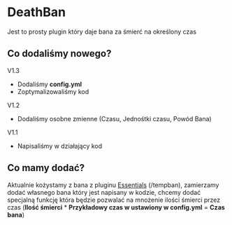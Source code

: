 # DeathBan

  Jest to prosty plugin który daje bana za śmierć na określony czas
  
## Co dodaliśmy nowego?
V1.3
  * Dodaliśmy **config.yml**
  * Zoptymalizowaliśmy kod

V1.2
  * Dodaliśmy osobne zmienne (Czasu, Jednośtki czasu, Powód Bana)
  
V1.1
  * Napisaliśmy w działający kod

## Co mamy dodać?
  Aktualnie kożystamy z bana z pluginu [Essentials](#https://www.spigotmc.org/resources/essentialsx.9089/) (/tempban), 
  zamierzamy dodać własnego bana który jest napisany w kodzie, chcemy dodać specjalną funkcję która będzie pozwalać na mnożenie ilości śmierci przez czas 
  (**Ilość śmierci** * **Przykładowy czas w ustawiony w config.yml** = **Czas bana**)
